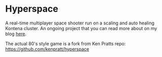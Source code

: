 # Hyperspace

A real-time multiplayer space shooter run on a scaling and auto healing Kontena cluster. An ongoing project that you can read more about on my blog [here](https://blog.mecloud.online).

The actual 80's style game is a fork from Ken Pratts repo: https://github.com/kenpratt/hyperspace

